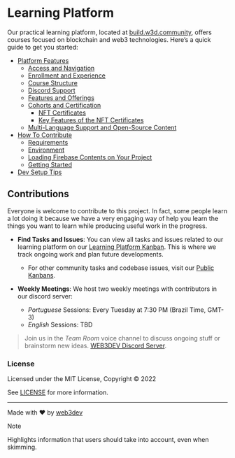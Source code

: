 # Learning Platform

Our practical learning platform, located at [build.w3d.community](http://build.w3d.community/), offers courses focused on blockchain and web3 technologies. Here’s a quick guide to get you started:

- [Platform Features](docs/platform-features.md#course-platform-overview)
  - [Access and Navigation](docs/platform-features.md#access-and-navigation)
  - [Enrollment and Experience](docs/platform-features.md#enrollment-and-experience)
  - [Course Structure](docs/platform-features.md#course-structure)
  - [Discord Support](docs/platform-features.md#discord-support)
  - [Features and Offerings](docs/platform-features.md#features-and-offerings)
  - [Cohorts and Certification](docs/platform-features.md#cohorts-and-certification)
    - [NFT Certificates](docs/platform-features.md#nft-certificates)
    - [Key Features of the NFT Certificates](docs/platform-features.md#key-features-of-the-nft-certificates)
  - [Multi-Language Support and Open-Source Content](docs/platform-features.md#multi-language-support-and-open-source-content)
- [How To Contribute](docs/how-to-contribute.md#how-to-contribute)
  - [Requirements](docs/how-to-contribute.md#requirements)
  - [Environment](docs/how-to-contribute.md#environment)
  - [Loading Firebase Contents on Your Project](docs/how-to-contribute.md#loading-firebase-contents-on-your-project)
  - [Getting Started](docs/how-to-contribute.md#getting-started)
- [Dev Setup Tips](docs/setup-tips.md#setup-tips)

## Contributions

Everyone is welcome to contribute to this project. In fact, some people learn a lot doing it because we have a very engaging way of help you learn the things you want to learn while producing useful work in the progress.

- **Find Tasks and Issues**: You can view all tasks and issues related to our learning platform on our [Learning Platform Kanban](https://github.com/orgs/w3b3d3v/projects/28/views/5). This is where we track ongoing work and plan future developments.
  - For other community tasks and codebase issues, visit our [Public Kanbans](https://github.com/orgs/w3b3d3v/projects).

- **Weekly Meetings**: We host two weekly meetings with contributors in our discord server:
   - *Portuguese* Sessions: Every Tuesday at 7:30 PM (Brazil Time, GMT-3)
   - *English* Sessions: TBD


> Join us in the *Team Room* voice channel to discuss ongoing stuff or brainstorm new ideas. [WEB3DEV Discord Server](https://discord.gg/qmbKqcd3).


### License

Licensed under the MIT License, Copyright © 2022

See [LICENSE](LICENSE) for more information.

---

Made with ♥ by [web3dev](https://links.w3d.community) 

> [!NOTE]  
> Highlights information that users should take into account, even when skimming.